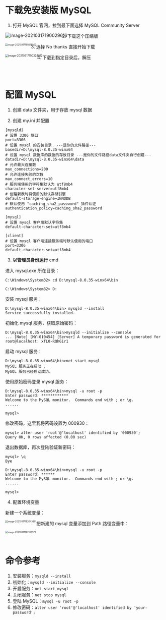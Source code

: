 # 下载免安装版 MySQL

1. 打开 MySQL 官网，拉到最下面选择 MySQL Community Server

<img src="picture/image-20210317190029616.png" alt="image-20210317190029616" style="float:left" />

2. 下载这个压缩版

<img src="picture/image-20210317190218502.png" alt="image-20210317190218502" style="zoom:50%;float:left" />

3. 选择 No thanks 直接开始下载

<img src="picture/image-20210317190324012.png" alt="image-20210317190324012" style="zoom:60%;float:left" />

4. 下载到指定目录后，解压

<br><br>

# 配置 MySQL

1.  创建 data 文件夹，用于存放 mysql 数据

2.  创建 my.ini 并配置

```mysql
[mysqld]
# 设置 3306 端口
port=3306
# 设置 mysql 的安装目录  ---是你的文件路径---
basedir=D:\mysql-8.0.35-winx64
# 设置 mysql 数据库的数据的存放目录 ---是你的文件路径data文件夹自行创建---
datadir=D:\mysql-8.0.35-winx64\data
# 允许最大连接数
max_connections=200
# 允许连接失败的次数
max_connect_errors=10
# 服务端使用的字符集默认为 utf8mb4
character-set-server=utf8mb4
# 创建新表时将使用的默认存储引擎
default-storage-engine=INNODB
# 默认使用 "caching_sha2_password" 插件认证
authentication_policy=caching_sha2_password

[mysql]
# 设置 mysql 客户端默认字符集
default-character-set=utf8mb4

[client]
# 设置 mysql 客户端连接服务端时默认使用的端口
port=3306
default-character-set=utf8mb4
```

3.  **以管理员身份运行** cmd

进入 mysql.exe 所在目录：

```mysql
C:\Windows\System32> cd D:\mysql-8.0.35-winx64\bin

C:\Windows\System32> D:
```

安装 mysql 服务：

```mysql
D:\mysql-8.0.35-winx64\bin> mysqld --install
Service successfully installed.
```

初始化 mysql 服务，获取原始密码：

```mysql
D:\mysql-8.0.35-winx64\bin>mysqld --initialize --console
... [Note] [MY-010454] [Server] A temporary password is generated for root@localhost: xTL0-RQhGir1
```

启动 mysql 服务：

```mysql
D:\mysql-8.0.35-winx64\bin>net start mysql
MySQL 服务正在启动 .
MySQL 服务已经启动成功。
```

使用原始密码登录 mysql 服务：

```mysql
D:\mysql-8.0.35-winx64\bin>mysql -u root -p
Enter password: ************
Welcome to the MySQL monitor.  Commands end with ; or \g.
......

mysql>
```

修改密码，这里我将密码设置为 000930：

```mysql
mysql> alter user 'root'@'localhost' identified by '000930';
Query OK, 0 rows affected (0.00 sec)
```

退出数据库，再次登陆验证新密码：

```mysql
mysql> \q
Bye
```

```mysql
D:\mysql-8.0.35-winx64\bin>mysql -u root -p
Enter password: ******
Welcome to the MySQL monitor.  Commands end with ; or \g.
......

mysql>
```

4.  配置环境变量

新建一个系统变量：

<img src="picture/image-20210317192043691.png" alt="image-20210317192043691" style="zoom:50%;float:left" />

把新建的 mysql 变量添加到 Path 路径变量中：

<img src="picture/image-20210317192136572.png" alt="image-20210317192136572" style="zoom:50%;float:left" />

<br><br>

# 命令参考

1. 安装服务：`mysqld --install`
2. 初始化：`mysqld --initialize --console`
3. 开启服务：`net start mysql`
4. 关闭服务：`net stop mysql`
5. 登陆 MySQL：`mysql -u root -p`
6. 修改密码：`alter user 'root'@'localhost' identified by 'your-password';`

<br>
